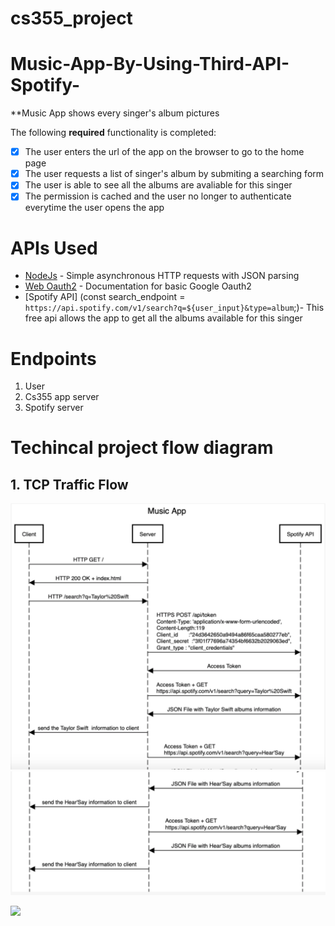 # cs355_project
# Music-App-By-Using-Third-API-Spotify-
**Music App shows every singer's album pictures


The following **required** functionality is completed:

* [x] The user enters the url of the app on the browser to go to the home page
* [x] The user requests a list of singer's album by submiting a searching form
* [x] The user is able to see all the albums are avaliable for this singer
* [x] The permission is cached and the user no longer to authenticate everytime the user opens the app

# APIs Used
- [NodeJs](https://github.com/loopj/android-async-http) - Simple asynchronous HTTP requests with JSON parsing
- [Web Oauth2](https://developer.spotify.com/documentation/general/guides/authorization-guide/) - Documentation for basic Google Oauth2
- [Spotify API] (const search_endpoint = `https://api.spotify.com/v1/search?q=${user_input}&type=album`;)- This free api allows the app to get all the albums available for this singer

# Endpoints
 1. User
 2. Cs355 app server
 3. Spotify server
 
# Techincal project flow diagram
 ## 1. TCP Traffic Flow
 
 <img src ="https://github.com/Shuhuasong/Music-App-By-Using-Third-API-Spotify-/blob/master/TCP%20Traffic%20Flow1.png" width = 600 />

 <img src ="https://github.com/Shuhuasong/Music-App-By-Using-Third-API-Spotify-/blob/master/TCP%20Traffic%20Flow2..png" width = 600 />
 
 <img src = "http://g.recordit.co/ewOP1SJ1hn.gif" width = 650> <br>


